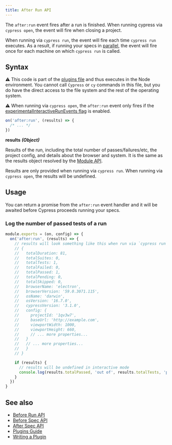 ```yaml
---
title: After Run API
---
```


The `after:run` event fires after a run is finished. When running cypress via
`cypress open`, the event will fire when closing a project.

When running via `cypress run`, the event will fire each time `cypress run`
executes. As a result, if running your specs in
[parallel](/guides/guides/parallelization), the event will fire once for each
machine on which `cypress run` is called.

## Syntax

<Alert type="warning">

⚠️ This code is part of the
[plugins file](/guides/core-concepts/writing-and-organizing-tests#Plugin-files)
and thus executes in the Node environment. You cannot call `Cypress` or `cy`
commands in this file, but you do have the direct access to the file system and
the rest of the operating system.

</Alert>

<Alert type="warning">

⚠️ When running via `cypress open`, the `after:run` event only fires if the
[experimentalInteractiveRunEvents flag](/guides/references/configuration#Experiments)
is enabled.

</Alert>

```js
on('after:run', (results) => {
  /* ... */
})
```

**<Icon name="angle-right"/> results** **_(Object)_**

Results of the run, including the total number of passes/failures/etc, the
project config, and details about the browser and system. It is the same as the
results object resolved by the [Module API](/guides/guides/module-api#Results).

Results are only provided when running via `cypress run`. When running via
`cypress open`, the results will be undefined.

## Usage

You can return a promise from the `after:run` event handler and it will be
awaited before Cypress proceeds running your specs.

### Log the number of passed tests of a run

```javascript
module.exports = (on, config) => {
  on('after:run', (results) => {
    // results will look something like this when run via `cypress run`:
    // {
    //   totalDuration: 81,
    //   totalSuites: 0,
    //   totalTests: 1,
    //   totalFailed: 0,
    //   totalPassed: 1,
    //   totalPending: 0,
    //   totalSkipped: 0,
    //   browserName: 'electron',
    //   browserVersion: '59.0.3071.115',
    //   osName: 'darwin',
    //   osVersion: '16.7.0',
    //   cypressVersion: '3.1.0',
    //   config: {
    //     projectId: '1qv3w7',
    //     baseUrl: 'http://example.com',
    //     viewportWidth: 1000,
    //     viewportHeight: 660,
    //     // ... more properties...
    //   }
    //   // ... more properties...
    //   }
    // }

    if (results) {
      // results will be undefined in interactive mode
      console.log(results.totalPassed, 'out of', results.totalTests, 'passed')
    }
  })
}
```

## See also

- [Before Run API](/api/plugins/before-run-api)
- [Before Spec API](/api/plugins/before-spec-api)
- [After Spec API](/api/plugins/after-spec-api)
- [Plugins Guide](/guides/tooling/plugins-guide)
- [Writing a Plugin](/api/plugins/writing-a-plugin)
